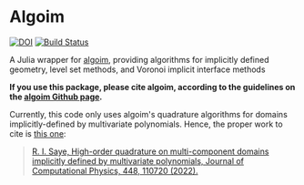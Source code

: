 # Algoim

[![DOI](https://zenodo.org/badge/611211717.svg)](https://zenodo.org/badge/latestdoi/611211717)
[![Build Status](https://github.com/ericneiva/Algoim.jl/workflows/CI/badge.svg?branch=main)](https://github.com/ericneiva/Algoim.jl/actions?query=workflow%3ACI)

A Julia wrapper for [algoim](https://github.com/algoim/algoim), providing algorithms for implicitly defined geometry, level set methods, and Voronoi implicit interface methods

**If you use this package, please cite algoim, according to the guidelines on the [algoim Github page](https://algoim.github.io).**

Currently, this code only uses algoim's quadrature algorithms for domains implicitly-defined by multivariate polynomials. Hence, the proper work to cite is [this one](https://algoim.github.io/#citing-1):

> [R. I. Saye, High-order quadrature on multi-component domains implicitly defined by multivariate polynomials, Journal of Computational Physics, 448, 110720 (2022).](https://www.sciencedirect.com/science/article/pii/S002199912100615X?via%3Dihub)
